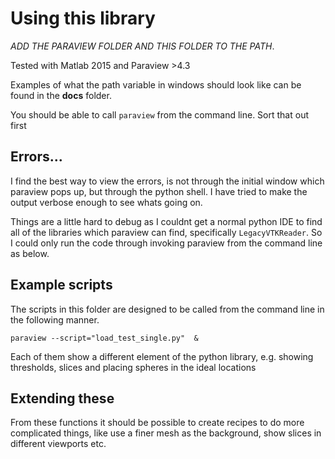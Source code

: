 # Using this library

*ADD THE PARAVIEW FOLDER AND THIS FOLDER TO THE PATH*.

Tested with Matlab 2015 and Paraview >4.3

Examples of what the path variable in windows should look like can be found in the **docs** folder.

You should be able to call `paraview` from the command line. Sort that out first

## Errors...
I find the best way to view the errors, is not through the initial window which paraview pops up, but through the python shell. I have tried to make the output verbose enough to see whats going on.

Things are a little hard to debug as I couldnt get a normal python IDE to find all of the libraries which paraview can find, specifically `LegacyVTKReader`. So I could only run the code through invoking paraview from the command line as below.


## Example scripts
The scripts in this folder are designed to be called from the command line in the following
manner.

`paraview --script="load_test_single.py"  &`

Each of them show a different element of the python library, e.g. showing thresholds,
slices and placing spheres in the ideal locations

## Extending these
From these functions it should be possible to create recipes to do more complicated things,
like use a finer mesh as the background, show slices in different viewports etc.
